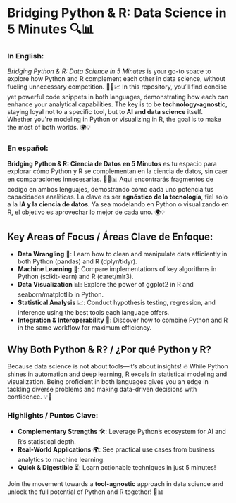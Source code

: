 # **Bridging Python & R: Data Science in 5 Minutes** 🔍📊

### **In English:**
*Bridging Python & R: Data Science in 5 Minutes* is your go-to space to explore how Python and R complement each other in data science, without fueling unnecessary competition. 🚀🐍📈 In this repository, you’ll find concise yet powerful code snippets in both languages, demonstrating how each can enhance your analytical capabilities. The key is to be **technology-agnostic**, staying loyal not to a specific tool, but to **AI and data science** itself. Whether you're modeling in Python or visualizing in R, the goal is to make the most of both worlds. 🌍💡

### **En español:**
**Bridging Python & R: Ciencia de Datos en 5 Minutos** es tu espacio para explorar cómo Python y R se complementan en la ciencia de datos, sin caer en comparaciones innecesarias. 🚀🐍📊 Aquí encontrarás fragmentos de código en ambos lenguajes, demostrando cómo cada uno potencia tus capacidades analíticas. La clave es ser **agnóstico de la tecnología**, fiel solo a la **IA y la ciencia de datos**. Ya sea modelando en Python o visualizando en R, el objetivo es aprovechar lo mejor de cada uno. 🌍💡

## **Key Areas of Focus / Áreas Clave de Enfoque:**
- **Data Wrangling** 🔄: Learn how to clean and manipulate data efficiently in both Python (pandas) and R (dplyr/tidyr).
- **Machine Learning** 🤖: Compare implementations of key algorithms in Python (scikit-learn) and R (caret/mlr3).
- **Data Visualization** 📊: Explore the power of ggplot2 in R and seaborn/matplotlib in Python.
- **Statistical Analysis** 📈: Conduct hypothesis testing, regression, and inference using the best tools each language offers.
- **Integration & Interoperability** 🔗: Discover how to combine Python and R in the same workflow for maximum efficiency.

## **Why Both Python & R? / ¿Por qué Python y R?**
Because data science is not about tools—it’s about insights! 🔥 While Python shines in automation and deep learning, R excels in statistical modeling and visualization. Being proficient in both languages gives you an edge in tackling diverse problems and making data-driven decisions with confidence. 💡🚀

### **Highlights / Puntos Clave:**
- **Complementary Strengths** 🛠️: Leverage Python’s ecosystem for AI and R’s statistical depth.
- **Real-World Applications** 🌍: See practical use cases from business analytics to machine learning.
- **Quick & Digestible** ⏳: Learn actionable techniques in just 5 minutes!

Join the movement towards a **tool-agnostic** approach in data science and unlock the full potential of Python and R together! 🚀📊
